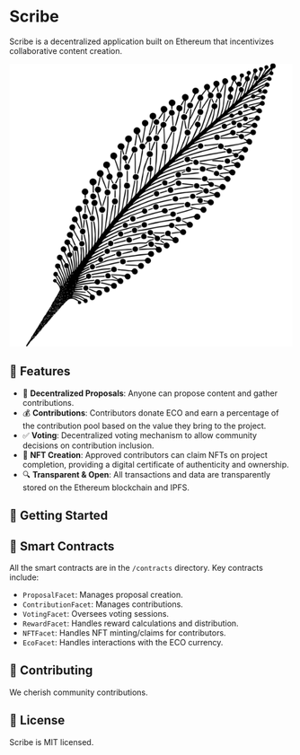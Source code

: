 # Scribe

Scribe is a decentralized application built on Ethereum that incentivizes collaborative content creation.

![Scribe Logo](./assets/scribe_logo.png)

## 🌟 Features

- 📜 **Decentralized Proposals**: Anyone can propose content and gather contributions.
- 💰 **Contributions**: Contributors donate ECO and earn a percentage of the contribution pool based on the value they bring to the project.
- ✅ **Voting**: Decentralized voting mechanism to allow community decisions on contribution inclusion.
- 🎨 **NFT Creation**: Approved contributors can claim NFTs on project completion, providing a digital certificate of authenticity and ownership.
- 🔍 **Transparent & Open**: All transactions and data are transparently stored on the Ethereum blockchain and IPFS.

## 🚀 Getting Started
   
## 🔗 Smart Contracts

All the smart contracts are in the `/contracts` directory. Key contracts include:

- `ProposalFacet`: Manages proposal creation.
- `ContributionFacet`: Manages contributions.
- `VotingFacet`: Oversees voting sessions.
- `RewardFacet`: Handles reward calculations and distribution.
- `NFTFacet`: Handles NFT minting/claims for contributors.
- `EcoFacet`: Handles interactions with the ECO currency.

## 🤝 Contributing

We cherish community contributions.

## 📜 License

Scribe is MIT licensed.
